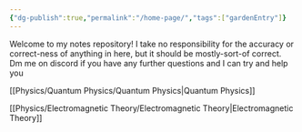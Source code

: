 ```yaml
---
{"dg-publish":true,"permalink":"/home-page/","tags":["gardenEntry"]}
---
```



Welcome to my notes repository! I take no responsibility for the accuracy or correct-ness of anything in here, but it should be mostly-sort-of correct. Dm me on discord if you have any further questions and I can try and help you 



[[Physics/Quantum Physics/Quantum Physics\|Quantum Physics]]

[[Physics/Electromagnetic Theory/Electromagnetic Theory\|Electromagnetic Theory]]
